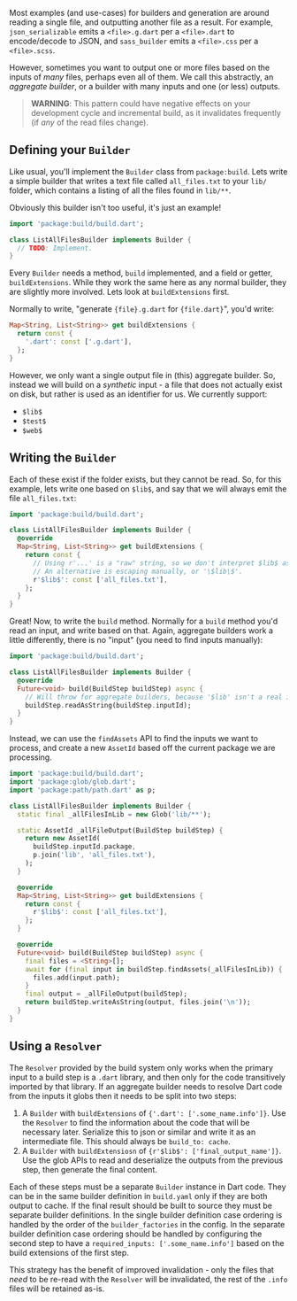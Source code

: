 Most examples (and use-cases) for builders and generation are around reading a
single file, and outputting another file as a result. For example,
`json_serializable` emits a `<file>.g.dart` per a `<file>.dart` to encode/decode
to JSON, and `sass_builder` emits a `<file>.css` per a `<file>.scss`.

However, sometimes you want to output one or more files based on the inputs of
_many_ files, perhaps even all of them. We call this abstractly, an _aggregate
builder_, or a builder with many inputs and one (or less) outputs.

> **WARNING**: This pattern could have negative effects on your development
> cycle and incremental build, as it invalidates frequently (if _any_ of the
> read files change).

## Defining your `Builder`

Like usual, you'll implement the `Builder` class from `package:build`. Lets
write a simple builder that writes a text file called `all_files.txt` to your
`lib/` folder, which contains a listing of all the files found in `lib/**`.

Obviously this builder isn't too useful, it's just an example!

```dart
import 'package:build/build.dart';

class ListAllFilesBuilder implements Builder {
  // TODO: Implement.
}
```

Every `Builder` needs a method, `build` implemented, and a field or getter,
`buildExtensions`. While they work the same here as any normal builder, they are
slightly more involved. Lets look at `buildExtensions` first.

Normally to write, "generate `{file}.g.dart` for `{file.dart}`", you'd write:

```dart
Map<String, List<String>> get buildExtensions {
  return const {
    '.dart': const ['.g.dart'],
  };
}
```

However, we only want a single output file in (this) aggregate builder. So,
instead we will build on a _synthetic_ input - a file that does not actually
exist on disk, but rather is used as an identifier for us. We currently support:

* `$lib$`
* `$test$`
* `$web$`

## Writing the `Builder`

Each of these exist if the folder exists, but they cannot be read. So, for this
example, lets write one based on `$lib$`, and say that we will always emit the
file `all_files.txt`:

```dart
import 'package:build/build.dart';

class ListAllFilesBuilder implements Builder {
  @override
  Map<String, List<String>> get buildExtensions {
    return const {
      // Using r'...' is a "raw" string, so we don't interpret $lib$ as a field.
      // An alternative is escaping manually, or '\$lib\$'.
      r'$lib$': const ['all_files.txt'],
    };
  }
}
```

Great! Now, to write the `build` method. Normally for a `build` method you'd
read an input, and write based on that. Again, aggregate builders work a little
differently, there is no "input" (you need to find inputs manually):

```dart
import 'package:build/build.dart';

class ListAllFilesBuilder implements Builder {
  @override
  Future<void> build(BuildStep buildStep) async {
    // Will throw for aggregate builders, because '$lib' isn't a real input!
    buildStep.readAsString(buildStep.inputId);
  }
}
```

Instead, we can use the `findAssets` API to find the inputs we want to process,
and create a new `AssetId` based off the current package we are processing.

```dart
import 'package:build/build.dart';
import 'package:glob/glob.dart';
import 'package:path/path.dart' as p;

class ListAllFilesBuilder implements Builder {
  static final _allFilesInLib = new Glob('lib/**');

  static AssetId _allFileOutput(BuildStep buildStep) {
    return new AssetId(
      buildStep.inputId.package,
      p.join('lib', 'all_files.txt'),
    );
  }

  @override
  Map<String, List<String>> get buildExtensions {
    return const {
      r'$lib$': const ['all_files.txt'],
    };
  }

  @override
  Future<void> build(BuildStep buildStep) async {
    final files = <String>[];
    await for (final input in buildStep.findAssets(_allFilesInLib)) {
      files.add(input.path);
    }
    final output = _allFileOutput(buildStep);
    return buildStep.writeAsString(output, files.join('\n'));
  }
}
```

## Using a `Resolver`

The `Resolver` provided by the build system only works when the primary input to
a build step is a `.dart` library, and then only for the code transitively
imported by that library. If an aggregate builder needs to resolve Dart code
from the inputs it globs then it needs to be split into two steps:

1. A `Builder` with `buildExtensions` of `{'.dart': ['.some_name.info']}`. Use
   the `Resolver` to find the information about the code that will be necessary
   later. Serialize this to json or similar and write it as an intermediate
   file. This should always be `build_to: cache`.
2. A `Builder` with `buildExtensiosn` of `{r'$lib$': ['final_output_name']}`.
   Use the glob APIs to read and deserialize the outputs from the previous step,
   then generate the final content.

Each of these steps  must be a separate `Builder` instance in Dart code. They
can be in the same builder definition in `build.yaml` only if they are both
output to cache. If the final result should be built to source they must be
separate builder definitions. In the single builder definition case ordering is
handled by the order of the `builder_factories` in the config. In the separate
builder definition case ordering should be handled by configuring the second
step to have a `required_inputs: ['.some_name.info']` based on the build
extensions of the first step.

This strategy has the benefit of improved invalidation - only the files that
_need_ to be re-read with the `Resolver` will be invalidated, the rest of the
`.info` files will be retained as-is.
